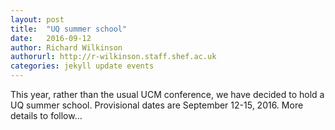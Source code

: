 ```yaml
---
layout: post
title:  "UQ summer school"
date:   2016-09-12
author: Richard Wilkinson
authorurl: http://r-wilkinson.staff.shef.ac.uk
categories: jekyll update events
---
```


This year, rather than the usual UCM conference, we have decided to hold a UQ summer school. Provisional dates are September 12-15, 2016. More details to follow...
